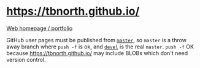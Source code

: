 # https://tbnorth.github.io/

[Web homepage / portfolio](https://tbnorth.github.io/)

GitHub user pages must be published from
[`master`](https://github.com/tbnorth/tbnorth.github.io/tree/master), so `master` is a throw away
branch where `push -f` is ok, and
[`devel`](https://github.com/tbnorth/tbnorth.github.io/tree/devel) is the real `master`.  `push -f` OK
because https://tbnorth.github.io/ may include BLOBs which don't need version
control.
